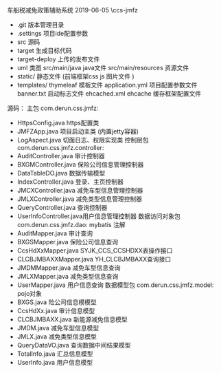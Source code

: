  车船税减免政策辅助系统 2019-06-05
 \ccs-jmfz
 * .git 版本管理目录
 * .settings 项目ide配置参数
 * src  源码
 * target 生成目标代码
 * target-deploy  上传的发布文件
 * uml 类图 
src/main/java        java文件
src/main/resources   资源文件   
 *    static/           静态文件 (前端框架css js 图片文件 )
 *    templates/        thymeleaf 模板文件
application.yml 项目配置参数文件
banner.txt   启动标志文件
ehcached.xml  ehcache 缓存框架配置文件   

源码：
主包  com.derun.css.jmfz:
 *    HttpsConfig.java       https配置类
 *    JMFZApp.java           项目启动主类 (内置jetty容器)
 *    LogAspect.java         切面日志、权限实现类 
控制层包  com.derun.css.jmfz.controller:
 *    AuditController.java   审计控制器
 *    BXGMController.java    保险公司信息管理控制器
 *    DataTableDO.java       数据传输模型    
 *    IndexController.java   登录、主页控制器
 *    JMCXController.java    减免车型信息管理控制器
 *    JMLXController.java    减免类型信息管理控制器
 *    QueryController.java   查询控制器
 *    UserInfoController.java用户信息管理控制器
数据访问对象包  com.derun.css.jmfz.dao: mybatis 注解
 *    AuditMapper.java   审计查询
 *    BXGSMapper.java    保险公司信息查询
 *    CcsHdXxMapper.java SYJK_CCS_CCSHDXX表操作接口    
 *    CLCBJMBAXXMapper.java YH_CLCBJMBAXX查询接口  
 *    JMDMMapper.java    减免车型信息查询
 *    JMLXMapper.java    减免类型信息查询
 *    UserMapper.java    用户信息查询
 数据模型包  com.derun.css.jmfz.model: pojo对象
 *    BXGS.java   险公司信息模模型
 *    CcsHdXx.java    审计信息模型
 *    CLCBJMBAXX.java 新能源减免信息模型
 *    JMDM.java    减免车型信息模型
 *    JMLX.java    减免类型信息模型
 *    QueryDataVO.java    查询数据中间结果模型
 *    TotalInfo.java      汇总信息模型
 *    UserInfo.java       用户信息模型
    
   
   